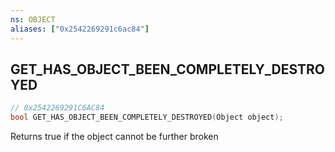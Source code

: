 ```yaml
---
ns: OBJECT
aliases: ["0x2542269291c6ac84"]
---
```

## GET_HAS_OBJECT_BEEN_COMPLETELY_DESTROYED

```c
// 0x2542269291C6AC84
bool GET_HAS_OBJECT_BEEN_COMPLETELY_DESTROYED(Object object);
```

Returns true if the object cannot be further broken

